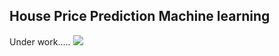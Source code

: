 <h2> House Price Prediction Machine learning </h2>
Under work.....
<image src="https://github.com/AzadehKSH/House-Price-Prediction-ML/blob/main/UI/pic.PNG">
